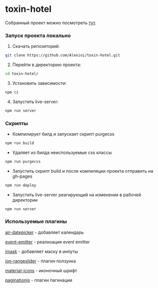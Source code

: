 # toxin-hotel

Собранный проект можно посмотреть [тут](https://alexioi.github.io/toxin-hotel/).

### Запуск проекта локально

1. Скачать репозиторий:

```bash
git clone https://github.com/Alexioi/toxin-hotel.git
```

2. Перейти в директорию проекта:

```bash
cd toxin-hotel/
```

3. Установить зависимости:

```bash
npm ci
```

4. Запустить live-server:

```bash
npm run server
```

### Скрипты

- Компилирует билд и запускает скрипт purgecss

```bash
npm run build
```

- Удаляет из билда неиспользуемые css классы

```bash
npm run purgecss
```

- Запустить скрипт build и после компиляции проекта отправить на gh-pages

```bash
npm run deploy
```

- Запустить live-server реагирующий на изменения в рабочей директории

```bash
npm run server
```

### Используемые плагины

[air-datepicker](https://www.npmjs.com/package/air-datepicker) - добавляет календарь

[event-emitter](https://www.npmjs.com/package/event-emitter) - реализация event emitter

[imask](https://www.npmjs.com/package/imask) - добавляет маску в инпуты

[ion-rangeslider](https://www.npmjs.com/package/ion-rangeslider) - плагин ползунка

[material-icons](https://www.npmjs.com/package/material-icons) - иконочный шрифт

[paginationjs](https://www.npmjs.com/package/paginationjs) - плагин пагинации

